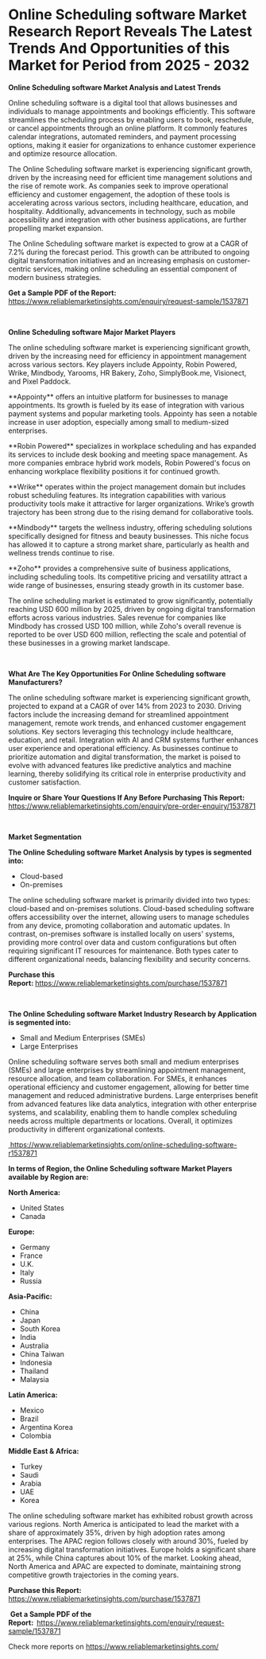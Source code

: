<p><h1>Online Scheduling software Market Research Report Reveals The Latest Trends And Opportunities of this Market for Period from 2025 - 2032</h1></p><p><strong>Online Scheduling software Market Analysis and Latest Trends</strong></p>
<p><p>Online scheduling software is a digital tool that allows businesses and individuals to manage appointments and bookings efficiently. This software streamlines the scheduling process by enabling users to book, reschedule, or cancel appointments through an online platform. It commonly features calendar integrations, automated reminders, and payment processing options, making it easier for organizations to enhance customer experience and optimize resource allocation.</p><p>The Online Scheduling software market is experiencing significant growth, driven by the increasing need for efficient time management solutions and the rise of remote work. As companies seek to improve operational efficiency and customer engagement, the adoption of these tools is accelerating across various sectors, including healthcare, education, and hospitality. Additionally, advancements in technology, such as mobile accessibility and integration with other business applications, are further propelling market expansion. </p><p>The Online Scheduling software market is expected to grow at a CAGR of 7.2% during the forecast period. This growth can be attributed to ongoing digital transformation initiatives and an increasing emphasis on customer-centric services, making online scheduling an essential component of modern business strategies.</p></p>
<p><strong>Get a Sample PDF of the Report:&nbsp;</strong> <a href="https://www.reliablemarketinsights.com/enquiry/request-sample/1537871?utm_campaign=3064&utm_medium=2&utm_source=Github&utm_content=ia&utm_term=10032025&utm_id=online-scheduling-software">https://www.reliablemarketinsights.com/enquiry/request-sample/1537871</a></p>
<p>&nbsp;</p>
<p><strong>Online Scheduling software Major Market Players</strong></p>
<p><p>The online scheduling software market is experiencing significant growth, driven by the increasing need for efficiency in appointment management across various sectors. Key players include Appointy, Robin Powered, Wrike, Mindbody, Yarooms, HR Bakery, Zoho, SimplyBook.me, Visionect, and Pixel Paddock.</p><p>**Appointy** offers an intuitive platform for businesses to manage appointments. Its growth is fueled by its ease of integration with various payment systems and popular marketing tools. Appointy has seen a notable increase in user adoption, especially among small to medium-sized enterprises.</p><p>**Robin Powered** specializes in workplace scheduling and has expanded its services to include desk booking and meeting space management. As more companies embrace hybrid work models, Robin Powered's focus on enhancing workplace flexibility positions it for continued growth.</p><p>**Wrike** operates within the project management domain but includes robust scheduling features. Its integration capabilities with various productivity tools make it attractive for larger organizations. Wrike’s growth trajectory has been strong due to the rising demand for collaborative tools.</p><p>**Mindbody** targets the wellness industry, offering scheduling solutions specifically designed for fitness and beauty businesses. This niche focus has allowed it to capture a strong market share, particularly as health and wellness trends continue to rise.</p><p>**Zoho** provides a comprehensive suite of business applications, including scheduling tools. Its competitive pricing and versatility attract a wide range of businesses, ensuring steady growth in its customer base.</p><p>The online scheduling market is estimated to grow significantly, potentially reaching USD 600 million by 2025, driven by ongoing digital transformation efforts across various industries. Sales revenue for companies like Mindbody has crossed USD 100 million, while Zoho's overall revenue is reported to be over USD 600 million, reflecting the scale and potential of these businesses in a growing market landscape.</p></p>
<p>&nbsp;</p>
<p><strong>What Are The Key Opportunities For Online Scheduling software Manufacturers?</strong></p>
<p><p>The online scheduling software market is experiencing significant growth, projected to expand at a CAGR of over 14% from 2023 to 2030. Driving factors include the increasing demand for streamlined appointment management, remote work trends, and enhanced customer engagement solutions. Key sectors leveraging this technology include healthcare, education, and retail. Integration with AI and CRM systems further enhances user experience and operational efficiency. As businesses continue to prioritize automation and digital transformation, the market is poised to evolve with advanced features like predictive analytics and machine learning, thereby solidifying its critical role in enterprise productivity and customer satisfaction.</p></p>
<p><strong>Inquire or Share Your Questions If Any Before Purchasing This Report:</strong> <a href="https://www.reliablemarketinsights.com/enquiry/pre-order-enquiry/1537871?utm_campaign=3064&utm_medium=2&utm_source=Github&utm_content=ia&utm_term=10032025&utm_id=online-scheduling-software">https://www.reliablemarketinsights.com/enquiry/pre-order-enquiry/1537871</a></p>
<p>&nbsp;</p>
<p><strong>Market Segmentation</strong></p>
<p><strong>The Online Scheduling software Market Analysis by types is segmented into:</strong></p>
<p><ul><li>Cloud-based</li><li>On-premises</li></ul></p>
<p><p>The online scheduling software market is primarily divided into two types: cloud-based and on-premises solutions. Cloud-based scheduling software offers accessibility over the internet, allowing users to manage schedules from any device, promoting collaboration and automatic updates. In contrast, on-premises software is installed locally on users' systems, providing more control over data and custom configurations but often requiring significant IT resources for maintenance. Both types cater to different organizational needs, balancing flexibility and security concerns.</p></p>
<p><strong>Purchase this Report:&nbsp;</strong><a href="https://www.reliablemarketinsights.com/purchase/1537871?utm_campaign=3064&utm_medium=2&utm_source=Github&utm_content=ia&utm_term=10032025&utm_id=online-scheduling-software">https://www.reliablemarketinsights.com/purchase/1537871</a></p>
<p>&nbsp;</p>
<p><strong>The Online Scheduling software Market Industry Research by Application is segmented into:</strong></p>
<p><ul><li>Small and Medium Enterprises (SMEs)</li><li>Large Enterprises</li></ul></p>
<p><p>Online scheduling software serves both small and medium enterprises (SMEs) and large enterprises by streamlining appointment management, resource allocation, and team collaboration. For SMEs, it enhances operational efficiency and customer engagement, allowing for better time management and reduced administrative burdens. Large enterprises benefit from advanced features like data analytics, integration with other enterprise systems, and scalability, enabling them to handle complex scheduling needs across multiple departments or locations. Overall, it optimizes productivity in different organizational contexts.</p></p>
<p><a href="https://www.reliablemarketinsights.com/online-scheduling-software-r1537871?utm_campaign=3064&utm_medium=2&utm_source=Github&utm_content=ia&utm_term=10032025&utm_id=online-scheduling-software">&nbsp;https://www.reliablemarketinsights.com/online-scheduling-software-r1537871</a></p>
<p><strong>In terms of Region, the Online Scheduling software Market Players available by Region are:</strong></p>
<p>
    <p> <strong> North America: </strong>
        <ul>
            <li>United States</li>
            <li>Canada</li>
        </ul>
        </p> 
    <p> <strong> Europe: </strong>
        <ul>
            <li>Germany</li>
            <li>France</li>
            <li>U.K.</li>
            <li>Italy</li>
            <li>Russia</li>
        </ul>
        </p> 
    <p> <strong> Asia-Pacific: </strong>
        <ul>
            <li>China</li>
            <li>Japan</li>
            <li>South Korea</li>
            <li>India</li>
            <li>Australia</li>
            <li>China Taiwan</li>
            <li>Indonesia</li>
            <li>Thailand</li>
            <li>Malaysia</li>
        </ul>
        </p> 
    <p> <strong> Latin America: </strong>
        <ul>
            <li>Mexico</li>
            <li>Brazil</li>
            <li>Argentina Korea</li>
            <li>Colombia</li>
        </ul>
        </p> 
    <p> <strong> Middle East & Africa: </strong>
        <ul>
            <li>Turkey</li>
            <li>Saudi</li>
            <li>Arabia</li>
            <li>UAE</li>
            <li>Korea</li>
        </ul>
    </p>
    </p>
<p><p>The online scheduling software market has exhibited robust growth across various regions. North America is anticipated to lead the market with a share of approximately 35%, driven by high adoption rates among enterprises. The APAC region follows closely with around 30%, fueled by increasing digital transformation initiatives. Europe holds a significant share at 25%, while China captures about 10% of the market. Looking ahead, North America and APAC are expected to dominate, maintaining strong competitive growth trajectories in the coming years.</p></p>
<p><strong>Purchase this Report: </strong><a href="https://www.reliablemarketinsights.com/purchase/1537871?utm_campaign=3064&utm_medium=2&utm_source=Github&utm_content=ia&utm_term=10032025&utm_id=online-scheduling-software">https://www.reliablemarketinsights.com/purchase/1537871</a></p>
<p>&nbsp;<strong>Get a Sample PDF of the Report:&nbsp;&nbsp;</strong><a href="https://www.reliablemarketinsights.com/enquiry/request-sample/1537871?utm_campaign=3064&utm_medium=2&utm_source=Github&utm_content=ia&utm_term=10032025&utm_id=online-scheduling-software">https://www.reliablemarketinsights.com/enquiry/request-sample/1537871</a></p>
<p><strong></strong></p>
<p>Check more reports on <a href="https://www.reliablemarketinsights.com/?utm_campaign=3064&utm_medium=2&utm_source=Github&utm_content=ia&utm_term=10032025&utm_id=online-scheduling-software">https://www.reliablemarketinsights.com/</a></p>